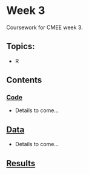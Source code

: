 # Week 3
Coursework for CMEE week 3.
## Topics:
* R

## Contents
### [Code](https://github.com/SamT123/CMEECoursework/tree/master/Week3/Code)
* Details to come...




## [Data](https://github.com/SamT123/CMEECoursework/tree/master/Week3/Data)
* Details to come...

## [Results](https://github.com/SamT123/CMEECoursework/tree/master/Week3/Results)

